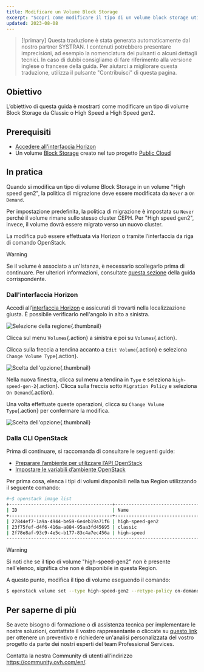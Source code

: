 ```yaml
---
title: Modificare un Volume Block Storage
excerpt: "Scopri come modificare il tipo di un volume block storage utilizzando Openstack"
updated: 2023-08-08
---
```


> [!primary]
> Questa traduzione è stata generata automaticamente dal nostro partner SYSTRAN. I contenuti potrebbero presentare imprecisioni, ad esempio la nomenclatura dei pulsanti o alcuni dettagli tecnici. In caso di dubbi consigliamo di fare riferimento alla versione inglese o francese della guida. Per aiutarci a migliorare questa traduzione, utilizza il pulsante "Contribuisci" di questa pagina.
>

## Obiettivo

L’obiettivo di questa guida è mostrarti come modificare un tipo di volume Block Storage da Classic o High Speed a High Speed gen2.

## Prerequisiti

- [Accedere all'interfaccia Horizon](/pages/public_cloud/compute/introducing_horizon)
- Un volume [Block Storage](/pages/public_cloud/compute/create_and_configure_an_additional_disk_on_an_instance) creato nel tuo progetto [Public Cloud](https://www.ovhcloud.com/it/public-cloud/)

## In pratica

Quando si modifica un tipo di volume Block Storage in un volume "High speed gen2", la politica di migrazione deve essere modificata da `Never` a `On Demand`.

Per impostazione predefinita, la politica di migrazione è impostata su `Never` perché il volume rimane sullo stesso cluster CEPH. Per "High speed gen2", invece, il volume dovrà essere migrato verso un nuovo cluster.

La modifica può essere effettuata via Horizon o tramite l’interfaccia da riga di comando OpenStack.

> [!warning]
> Se il volume è associato a un'Istanza, è necessario scollegarlo prima di continuare. Per ulteriori informazioni, consultate [questa sezione](/pages/public_cloud/compute/create_and_configure_an_additional_disk_on_an_instance#scollega-un-volume) della guida corrispondente.
>

### Dall'interfaccia Horizon

Accedi all’[interfaccia Horizon](https://horizon.cloud.ovh.net/auth/login/) e assicurati di trovarti nella localizzazione giusta. È possibile verificarlo nell'angolo in alto a sinistra.

![Selezione della regione](images/region2021.png){.thumbnail}

Clicca sul menu `Volumes`{.action} a sinistra e poi su `Volumes`{.action}.

Clicca sulla freccia a tendina accanto a `Edit Volume`{.action} e seleziona `Change Volume Type`{.action}.

![Scelta dell'opzione](images/selectoption.png){.thumbnail}

Nella nuova finestra, clicca sul menu a tendina in `Type` e seleziona `high-speed-gen-2`{.action}. Clicca sulla freccia sotto `Migration Policy` e seleziona `On Demand`{.action}.

Una volta effettuate queste operazioni, clicca su `Change Volume Type`{.action} per confermare la modifica.

![Scelta dell'opzione](images/changevolume.png){.thumbnail}

### Dalla CLI OpenStack

Prima di continuare, si raccomanda di consultare le seguenti guide:

- [Preparare l’ambiente per utilizzare l’API OpenStack](/pages/public_cloud/compute/prepare_the_environment_for_using_the_openstack_api)
- [Impostare le variabili d’ambiente OpenStack](/pages/public_cloud/compute/loading_openstack_environment_variables)

Per prima cosa, elenca i tipi di volumi disponibili nella tua Region utilizzando il seguente comando:

```bash
#~$ openstack image list
+--------------------------------------+-----------------------------------------------+----------+
| ID                                   | Name                                          | Is Public |
+--------------------------------------+-----------------------------------------------+----------+
| 27844ef7-1a9a-4944-be59-6e4eb19a71f6 | high-speed-gen2                                    | True |
| 23f75fef-d4f6-416a-a884-95aa3fd45695 | classic                                            | True |
| 2f78e8af-93c9-4e5c-b177-83c4a7ec456a | high-speed                                         | True |
----------------------------------------------------------------------------------------------------
```

> [!warning]
> Si noti che se il tipo di volume "high-speed-gen2" non è presente nell'elenco, significa che non è disponibile in questa Region.
>

A questo punto, modifica il tipo di volume eseguendo il comando:

```bash
$ openstack volume set --type high-speed-gen2 --retype-policy on-demand VOLUME_NAME_OR_ID
```

## Per saperne di più

Se avete bisogno di formazione o di assistenza tecnica per implementare le nostre soluzioni, contattate il vostro rappresentante o cliccate su [questo link](/links/professional-services) per ottenere un preventivo e richiedere un'analisi personalizzata del vostro progetto da parte dei nostri esperti del team Professional Services.

Contatta la nostra Community di utenti all’indirizzo <https://community.ovh.com/en/>.